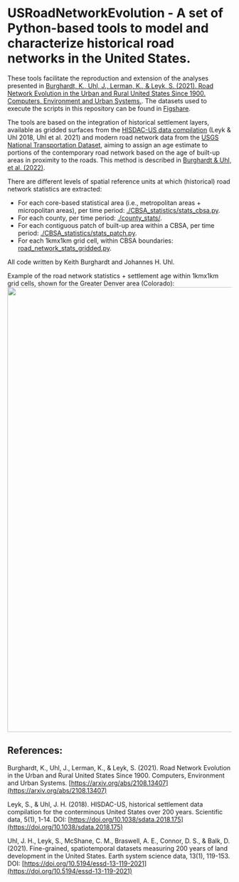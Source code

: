 # USRoadNetworkEvolution - A set of Python-based tools to model and characterize historical road networks in the United States.

These tools facilitate the reproduction and extension of the analyses presented in [Burghardt, K., Uhl, J., Lerman, K., & Leyk, S. (2021). Road Network Evolution in the Urban and Rural United States Since 1900. Computers, Environment and Urban Systems.](https://arxiv.org/abs/2108.13407). The datasets used to execute the scripts in this repository can be found in [Figshare](https://figshare.com/projects/USRoadNetworkEvolution/137044).

The tools are based on the integration of historical settlement layers, available as gridded surfaces from the [HISDAC-US data compilation](https://dataverse.harvard.edu/dataverse/hisdacus) (Leyk & Uhl 2018, Uhl et al. 2021) and modern road network data from the [USGS National Transportation Dataset](https://www.sciencebase.gov/catalog/item/4f70b1f4e4b058caae3f8e16), aiming to assign an age estimate to portions of the contemporary road network based on the age of built-up areas in proximity to the roads. This method is described in [Burghardt & Uhl, et al. (2022)](https://arxiv.org/abs/2108.13407).

There are different levels of spatial reference units at which (historical) road network statistics are extracted:

- For each core-based statistical area (i.e., metropolitan areas + micropolitan areas), per time period: [./CBSA_statistics/stats_cbsa.py](https://github.com/johannesuhl/USRoadNetworkEvolution/blob/main/CBSA_statistics/stats_cbsa.py).
- For each county, per time period: [./county_stats/](https://github.com/johannesuhl/USRoadNetworkEvolution/tree/main/county_stats).
- For each contiguous patch of built-up area within a CBSA, per time period: [./CBSA_statistics/stats_patch.py](https://github.com/johannesuhl/USRoadNetworkEvolution/blob/main/CBSA_statistics/stats_patch.py).
- For each 1kmx1km grid cell, within CBSA boundaries: [road_network_stats_gridded.py](https://github.com/johannesuhl/USRoadNetworkEvolution/blob/main/road_network_stats_gridded.py).

All code written by Keith Burghardt and Johannes H. Uhl.

Example of the road network statistics + settlement age within 1kmx1km grid cells, shown for the Greater Denver area (Colorado):
<img width="1000" src="https://github.com/johannesuhl/USRoadNetworkEvolution/blob/main/road_network_stats_gridded_viz.jpg">


## References:

Burghardt, K., Uhl, J., Lerman, K., & Leyk, S. (2021). Road Network Evolution in the Urban and Rural United States Since 1900. Computers, Environment and Urban Systems. [https://arxiv.org/abs/2108.13407](https://arxiv.org/abs/2108.13407)

Leyk, S., & Uhl, J. H. (2018). HISDAC-US, historical settlement data compilation for the conterminous United States over 200 years. Scientific data, 5(1), 1-14. DOI: [https://doi.org/10.1038/sdata.2018.175](https://doi.org/10.1038/sdata.2018.175)

Uhl, J. H., Leyk, S., McShane, C. M., Braswell, A. E., Connor, D. S., & Balk, D. (2021). Fine-grained, spatiotemporal datasets measuring 200 years of land development in the United States. Earth system science data, 13(1), 119-153. DOI: [https://doi.org/10.5194/essd-13-119-2021](https://doi.org/10.5194/essd-13-119-2021)

